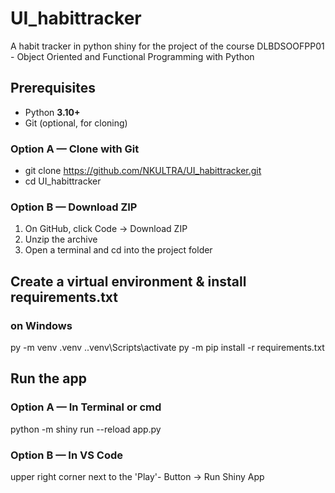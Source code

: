 # UI_habittracker
A habit tracker in python shiny for the project of the course DLBDSOOFPP01 - Object Oriented and Functional Programming with Python

## Prerequisites
- Python **3.10+**
- Git (optional, for cloning)

### Option A — Clone with Git
- git clone https://github.com/NKULTRA/UI_habittracker.git
- cd UI_habittracker

### Option B — Download ZIP
1. On GitHub, click Code → Download ZIP
2. Unzip the archive
3. Open a terminal and cd into the project folder

## Create a virtual environment & install requirements.txt
### on Windows
py -m venv .venv
.\.venv\Scripts\activate
py -m pip install -r requirements.txt

## Run the app
### Option A — In Terminal or cmd
python -m shiny run --reload app.py

### Option B — In VS Code
upper right corner next to the 'Play'- Button -> Run Shiny App
